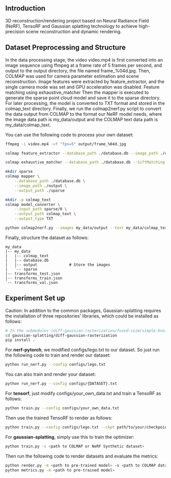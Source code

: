 

## Introduction
3D reconstruction/rendering project based on Neural Radiance Field (NeRF), TensoRF and Gaussian splatting technology to achieve high-precision scene reconstruction and dynamic rendering.  


## Dataset Preprocessing and Structure 

In the data processing stage, the video video.mp4 is first converted into an image sequence using ffmpeg at a frame rate of 5 frames per second, and output to the output directory, the file named frame_%04d.jpg. Then, COLMAP was used for camera parameter estimation and scene reconstruction. Image features were extracted by feature_extractor, and the single camera mode was set and GPU acceleration was disabled. Feature matching using exhaustive_matcher Then the mapper is executed to generate the sparse point cloud model and save it to the sparse directory. For later processing, the model is converted to TXT format and stored in the colmap_text directory. Finally, we run the colmap2nerf.py script to convert the data output from COLMAP to the format our NeRF model needs, where the image data path is my_data/output and the COLMAP text data path is my_data/colmap_text.

You can use the following code to process your own dataset:
```bash
ffmpeg -i video.mp4 -vf "fps=5" output/frame_%04d.jpg

colmap feature_extractor --database_path ./database.db --image_path ./output --ImageReader.single_camera 1 --SiftExtraction.use_gpu 0

colmap exhaustive_matcher --database_path ./database.db --SiftMatching.use_gpu 0

mkdir sparse
colmap mapper \
    --database_path ./database.db \
    --image_path ./output \
    --output_path ./sparse

mkdir -p colmap_text
colmap model_converter \
    --input_path sparse/0 \
    --output_path colmap_text \
    --output_type TXT

python colmap2nerf.py --images my_data/output --text my_data/colmap_text
```
Finally, structure the dataset as follows:
```plaintext
my_data
|-- my_data
|   |-- colmap_text
|   |-- database.db
|   |-- output              # Store the images
|   `-- sparse
|-- transforms_test.json
|-- transforms_train.json
`-- transforms_val.json
```  


##  Experiment Set up

Caution: In addition to the common packages, Gaussian-splatting requires the installation of three repositories' libraries, which could be installed as follows:
```bash
# In the submodules (diff-gaussian-rasterization/fused-ssim/simple-knn)
cd gaussian-splatting/diff-gaussian-rasterization
pip install .
```

For **nerf-pytorch**, we modified configs/lego.txt to our dataset. So just run the following code to train and render our dataset:
```bash
python run_nerf.py --config configs/lego.txt
```
You can also train and render your dataset:
```bash
python run_nerf.py --config configs/{DATASET}.txt
```

For **tensorf**, just modify configs/your_own_data.txt and train a TensoRF as follows:
```bash
python train.py --config configs/your_own_data.txt
```
Then use the trained TensoRF to render as follows:
```bash
python train.py --config configs/lego.txt --ckpt path/to/your/checkpoint --render_only 1 --render_test 1 
```

For **gaussian-splatting**, simply use this to train the optimizer:
```bash
python train.py -s <path to COLMAP or NeRF Synthetic dataset>
```
Then run the following code to render datasets and evaluate the metrics:
```bash
python render.py -m <path to pre-trained model> -s <path to COLMAP dataset>
python metrics.py -m <path to pre-trained model>
```
